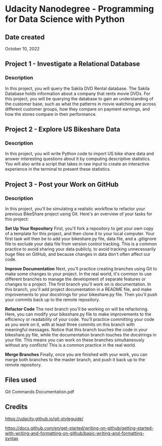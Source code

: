 # Udacity Nanodegree - Programming for Data Science with Python

## Date created
October 10, 2022


## Project 1 - Investigate a Relational Database
### Description
In this project, you will query the Sakila DVD Rental database. The Sakila Database holds information about a company that rents movie DVDs. 
For this project, you will be querying the database to gain an understanding of the customer base, such as what the patterns in movie watching 
are across different customer groups, how they compare on payment earnings, and how the stores compare in their performance. 

## Project 2 - Explore US Bikeshare Data
### Description
In this project, you will write Python code to import US bike share data and answer interesting questions about it by computing descriptive statistics. 
You will also write a script that takes in raw input to create an interactive experience in the terminal to present these statistics.

## Project 3 - Post your Work on GitHub 
### Description
In this project, you'll be simulating a realistic workflow to refactor your previous BikeShare project using Git. 
Here's an overview of your tasks for this project:

**Set Up Your Repository**
First, you'll fork a repository to get your own copy of a template for this project, and then clone it to your local computer. Your first task will then be to add your bikeshare.py file, data file, and a .gitignore file to exclude your data file from version control tracking. This is a common practice to avoid sharing your data publicly, to avoid tracking unnecessarily huge files on GitHub, and because changes in data don't often affect our code.

**Improve Documentation**
Next, you'll practice creating branches using Git to make some changes to your project. In the real world, it's common to use different branches to manage the development of separate features or changes to a project. The first branch you'll work on is documentation. In this branch, you'll add project documentation in a README file, and make improvements to your docstrings for your bikeshare.py file. Then you'll push your commits back up to the remote repository.

**Refactor Code**
The next branch you'll be working on will be refactoring. Here, you can modify your bikeshare.py file to make improvements to the efficiency or readability of your code. You'll practice committing your code as you work on it, with at least three commits on this branch with meaningful messages. Notice that this branch touches the code in your bikeshare.py file, while the documentation branch touches the docstrings in your file. This means you can work on these branches simultaneously without any conflicts! This is a common practice in the real world.

**Merge Branches**
Finally, once you are finished with your work, you can merge both branches to the master branch, and push it back up to the remote repository.


## Files used
Git Commands Documentation.pdf

## Credits
https://udacity.github.io/git-styleguide/

https://docs.github.com/en/get-started/writing-on-github/getting-started-with-writing-and-formatting-on-github/basic-writing-and-formatting-syntax

